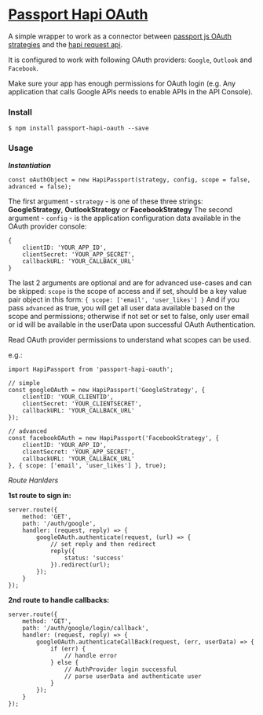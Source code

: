 [Passport Hapi OAuth](https://www.npmjs.com/package/passport-hapi-oauth)
===================

A simple wrapper to work as a connector between [passport js OAuth strategies](http://www.passportjs.org/) and the [hapi request api](https://hapijs.com/api).

It is configured to work with following OAuth providers: `Google`, `Outlook` and `Facebook`.

Make sure your app has enough permissions for OAuth login (e.g. Any application that calls Google APIs needs to enable APIs in the API Console).


### Install

```
$ npm install passport-hapi-oauth --save
```

### Usage

***Instantiation***


`const oAuthObject = new HapiPassport(strategy, config, scope = false, advanced = false);`

The first argument - `strategy` - is one of these three strings: 
**GoogleStrategy**, **OutlookStrategy** or **FacebookStrategy**
The second argument - `config` - is the application configuration data available in the OAuth provider console:
```
{
    clientID: 'YOUR_APP_ID',
    clientSecret: 'YOUR_APP_SECRET',
    callbackURL: 'YOUR_CALLBACK_URL'
}
```
The last 2 arguments are optional and are for advanced use-cases and can be skipped: `scope` is the scope of access and if set, should be a key value pair object in this form: 
`{ scope: ['email', 'user_likes'] }` 
And if you pass `advanced` as true, you will get all user data available based on the scope and permissions; otherwise if not set or set to false, only user email or id will be available in the userData upon successful OAuth Authentication.

Read OAuth provider permissions to understand what scopes can be used.

e.g.:
```
import HapiPassport from 'passport-hapi-oauth';

// simple
const googleOAuth = new HapiPassport('GoogleStrategy', {
	clientID: 'YOUR_CLIENTID',
	clientSecret: 'YOUR_CLIENTSECRET',
	callbackURL: 'YOUR_CALLBACK_URL'
});

// advanced
const facebookOAuth = new HapiPassport('FacebookStrategy', {
	clientID: 'YOUR_APP_ID',
	clientSecret: 'YOUR_APP_SECRET',
	callbackURL: 'YOUR_CALLBACK_URL'
}, { scope: ['email', 'user_likes'] }, true);

```

*Route Hanlders*

**1st route to sign in:**
```
server.route({
    method: 'GET',
    path: '/auth/google',
    handler: (request, reply) => {
        googleOAuth.authenticate(request, (url) => {
            // set reply and then redirect
            reply({
                status: 'success'
            }).redirect(url);
        });
    }
});
```
**2nd route to handle callbacks:**
```
server.route({
    method: 'GET',
    path: '/auth/google/login/callback',
    handler: (request, reply) => {
        googleOAuth.authenticateCallBack(request, (err, userData) => {
            if (err) {
                // handle error
            } else {
                // AuthProvider login successful
                // parse userData and authenticate user								
            }
        });
    }
});
```
